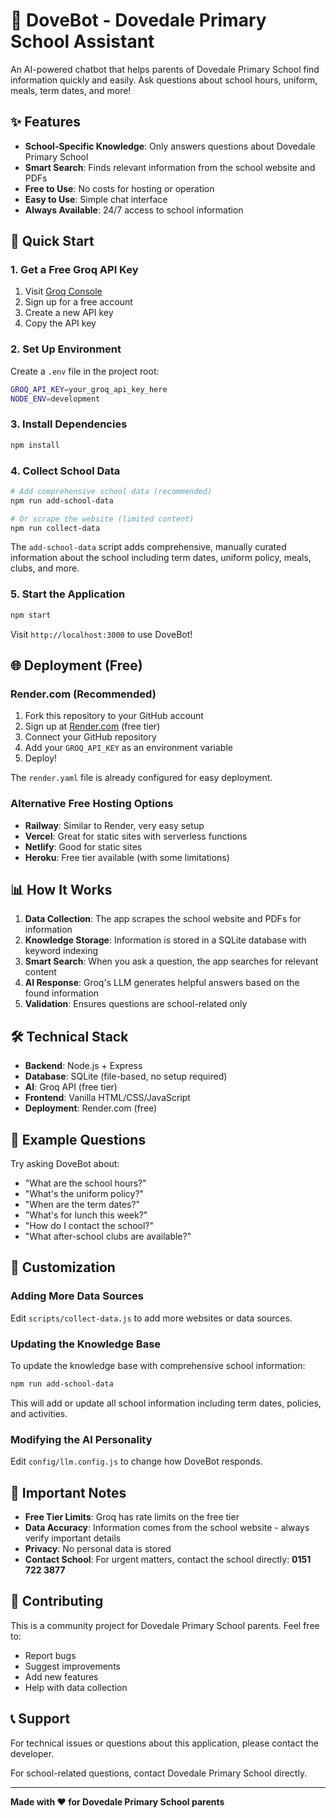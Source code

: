 # 🤖 DoveBot - Dovedale Primary School Assistant

An AI-powered chatbot that helps parents of Dovedale Primary School find information quickly and easily. Ask questions about school hours, uniform, meals, term dates, and more!

## ✨ Features

- **School-Specific Knowledge**: Only answers questions about Dovedale Primary School
- **Smart Search**: Finds relevant information from the school website and PDFs
- **Free to Use**: No costs for hosting or operation
- **Easy to Use**: Simple chat interface
- **Always Available**: 24/7 access to school information

## 🚀 Quick Start

### 1. Get a Free Groq API Key

1. Visit [Groq Console](https://console.groq.com/)
2. Sign up for a free account
3. Create a new API key
4. Copy the API key

### 2. Set Up Environment

Create a `.env` file in the project root:

```bash
GROQ_API_KEY=your_groq_api_key_here
NODE_ENV=development
```

### 3. Install Dependencies

```bash
npm install
```

### 4. Collect School Data

```bash
# Add comprehensive school data (recommended)
npm run add-school-data

# Or scrape the website (limited content)
npm run collect-data
```

The `add-school-data` script adds comprehensive, manually curated information about the school including term dates, uniform policy, meals, clubs, and more.

### 5. Start the Application

```bash
npm start
```

Visit `http://localhost:3000` to use DoveBot!

## 🌐 Deployment (Free)

### Render.com (Recommended)

1. Fork this repository to your GitHub account
2. Sign up at [Render.com](https://render.com) (free tier)
3. Connect your GitHub repository
4. Add your `GROQ_API_KEY` as an environment variable
5. Deploy!

The `render.yaml` file is already configured for easy deployment.

### Alternative Free Hosting Options

- **Railway**: Similar to Render, very easy setup
- **Vercel**: Great for static sites with serverless functions
- **Netlify**: Good for static sites
- **Heroku**: Free tier available (with some limitations)

## 📊 How It Works

1. **Data Collection**: The app scrapes the school website and PDFs for information
2. **Knowledge Storage**: Information is stored in a SQLite database with keyword indexing
3. **Smart Search**: When you ask a question, the app searches for relevant content
4. **AI Response**: Groq's LLM generates helpful answers based on the found information
5. **Validation**: Ensures questions are school-related only

## 🛠️ Technical Stack

- **Backend**: Node.js + Express
- **Database**: SQLite (file-based, no setup required)
- **AI**: Groq API (free tier)
- **Frontend**: Vanilla HTML/CSS/JavaScript
- **Deployment**: Render.com (free)

## 📝 Example Questions

Try asking DoveBot about:

- "What are the school hours?"
- "What's the uniform policy?"
- "When are the term dates?"
- "What's for lunch this week?"
- "How do I contact the school?"
- "What after-school clubs are available?"

## 🔧 Customization

### Adding More Data Sources

Edit `scripts/collect-data.js` to add more websites or data sources.

### Updating the Knowledge Base

To update the knowledge base with comprehensive school information:

```bash
npm run add-school-data
```

This will add or update all school information including term dates, policies, and activities.

### Modifying the AI Personality

Edit `config/llm.config.js` to change how DoveBot responds.

## 🚨 Important Notes

- **Free Tier Limits**: Groq has rate limits on the free tier
- **Data Accuracy**: Information comes from the school website - always verify important details
- **Privacy**: No personal data is stored
- **Contact School**: For urgent matters, contact the school directly: **0151 722 3877**

## 🤝 Contributing

This is a community project for Dovedale Primary School parents. Feel free to:

- Report bugs
- Suggest improvements
- Add new features
- Help with data collection

## 📞 Support

For technical issues or questions about this application, please contact the developer.

For school-related questions, contact Dovedale Primary School directly.

---

**Made with ❤️ for Dovedale Primary School parents**
